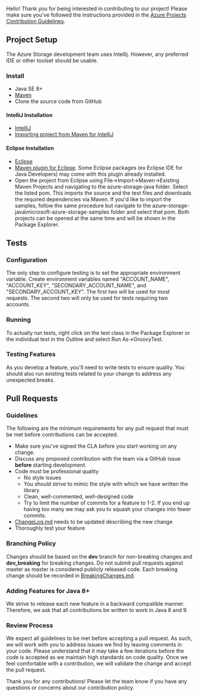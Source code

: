 Hello! Thank you for being interested in contributing to our project! 
Please make sure you've followed the instructions provided in the [Azure Projects Contribution Guidelines](http://azure.github.io/guidelines/).
## Project Setup
The Azure Storage development team uses Intellij. However, any preferred IDE or other toolset should be usable.

### Install
* Java SE 8+
* [Maven](https://maven.apache.org/install.html)
* Clone the source code from GitHub

#### IntelliJ Installation
* [IntelliJ](https://www.jetbrains.com/idea/download)
* [Importing project from Maven for IntelliJ](https://www.jetbrains.com/help/idea//2017.1/importing-project-from-maven-model.html)

#### Eclipse Installation
* [Eclipse](https://eclipse.org/downloads/)
* [Maven plugin for Eclipse](http://www.eclipse.org/m2e/index.html). Some Eclipse packages (ex Eclipse IDE for Java Developers) may come with this plugin already installed.
* Open the project from Eclipse using File->Import->Maven->Existing Maven Projects and navigating to the azure-storage-java folder. Select the listed pom. This imports the source and the test files and downloads the required dependencies via Maven. If you'd like to import the samples, follow the same procedure but navigate to the azure-storage-java\microsoft-azure-storage-samples folder and select that pom. Both projects can be opened at the same time and will be shown in the Package Explorer.

## Tests

### Configuration
The only step to configure testing is to set the appropriate environment variable. Create environment variables named "ACCOUNT_NAME", "ACCOUNT_KEY", "SECONDARY_ACCOUNT_NAME", and "SECONDARY_ACCOUNT_KEY". The first two will be used for most requests. The second two will only be used for tests requiring two accounts.

### Running
To actually run tests, right click on the test class in the Package Explorer or the individual test in the Outline and select Run As->GroovyTest. 

### Testing Features
As you develop a feature, you'll need to write tests to ensure quality. You should also run existing tests related to your change to address any unexpected breaks.

## Pull Requests

### Guidelines
The following are the minimum requirements for any pull request that must be met before contributions can be accepted.
* Make sure you've signed the CLA before you start working on any change.
* Discuss any proposed contribution with the team via a GitHub issue **before** starting development.
* Code must be professional quality
	* No style issues
	* You should strive to mimic the style with which we have written the library
	* Clean, well-commented, well-designed code
	* Try to limit the number of commits for a feature to 1-2. If you end up having too many we may ask you to squash your changes into fewer commits.
* [ChangeLog.md](ChangeLog.md) needs to be updated describing the new change
* Thoroughly test your feature

### Branching Policy
Changes should be based on the **dev** branch for non-breaking changes and **dev_breaking** for breaking changes. Do not submit pull requests against master as master is considered publicly released code. Each breaking change should be recorded in [BreakingChanges.md](BreakingChanges.md). 

### Adding Features for Java 8+
We strive to release each new feature in a backward compatible manner. Therefore, we ask that all contributions be written to work in Java 8 and 9.

### Review Process
We expect all guidelines to be met before accepting a pull request. As such, we will work with you to address issues we find by leaving comments in your code. Please understand that it may take a few iterations before the code is accepted as we maintain high standards on code quality. Once we feel comfortable with a contribution, we will validate the change and accept the pull request.


Thank you for any contributions! Please let the team know if you have any questions or concerns about our contribution policy.